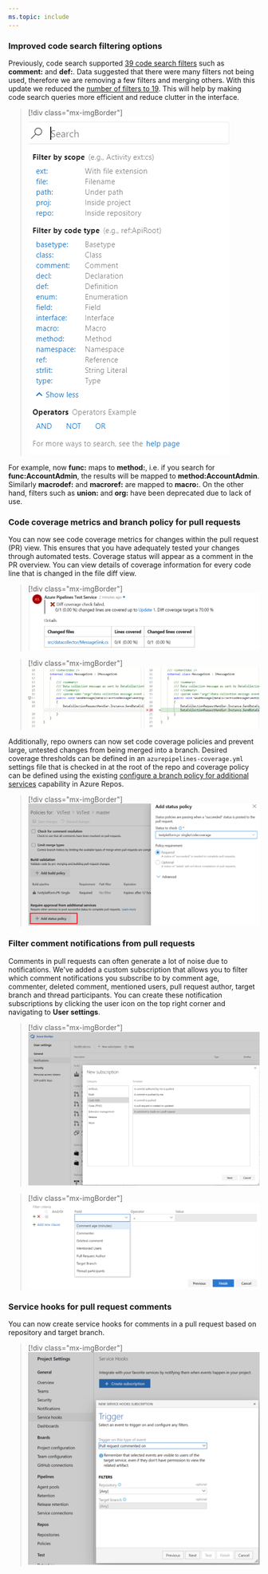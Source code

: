 ```yaml
---
ms.topic: include
---
```


### Improved code search filtering options

Previously, code search supported [39 code search filters](https://docs.microsoft.com/en-us/azure/devops/project/search/advanced-code-search-syntax?view=azure-devops#functions-to-find-specific-types-of-code) such as **comment:** and **def:**. Data suggested that there were many filters not being used, therefore we are removing a few filters and merging others. With this update we reduced the [number of filters to 19](https://docs.microsoft.com/en-us/azure/devops/project/search/advanced-code-search-syntax?view=azure-devops#functions-to-find-specific-types-of-code). This will help by making code search queries more efficient and reduce clutter in the interface. 

> [!div class="mx-imgBorder"]
> ![Badge](../../_img/155_12.png "Code search filter options")

For example, now **func:** maps to **method:**, i.e. if you search for **func:AccountAdmin**, the results will be mapped to **method:AccountAdmin**. Similarly **macrodef:** and **macroref:** are mapped to **macro:**. On the other hand, filters such as **union:** and **org:** have been deprecated due to lack of use.

### Code coverage metrics and branch policy for pull requests

You can now see code coverage metrics for changes within the pull request (PR) view. This ensures that you have adequately tested your changes through automated tests. 
Coverage status will appear as a comment in the PR overview. You can view details of coverage information for every code line that is changed in the file diff view.

> [!div class="mx-imgBorder"]
> ![Badge](../../_img/155_15.png)

> [!div class="mx-imgBorder"]
> ![Badge](../../_img/155_16.png)

Additionally, repo owners can now set code coverage policies and prevent large, untested changes from being merged into a branch. Desired coverage thresholds can be defined in an `azurepipelines-coverage.yml` settings file that is checked in at the root of the repo and coverage policy can be defined using the existing [configure a branch policy for additional services](https://docs.microsoft.com/azure/devops/repos/git/pr-status-policy?view=azure-devops) capability in Azure Repos.

> [!div class="mx-imgBorder"]
> ![Badge](../../_img/155_17.png)

### Filter comment notifications from pull requests

Comments in pull requests can often generate a lot of noise due to notifications. We've added a custom subscription that allows you to filter which comment notifications you subscribe to by comment age, commenter, deleted comment, mentioned users, pull request author, target branch and thread participants. You can create these notification subscriptions by clicking the user icon on the top right corner and navigating to **User settings**.

> [!div class="mx-imgBorder"]
> ![Badge](../../_img/155_08.png "Filter comment notifications from pull requests")

> [!div class="mx-imgBorder"]
> ![Badge](../../_img/155_09.png)

### Service hooks for pull request comments

You can now create service hooks for comments in a pull request based on repository and target branch.

> [!div class="mx-imgBorder"]
> ![Badge](../../_img/155_10.png)
